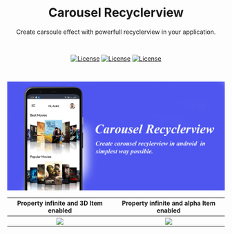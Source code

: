 <h1 align="center">  Carousel Recyclerview </h1>

<p align="center">
Create carsoule effect with powerfull recyclerview in your application.
</p>
</br>
<p align="center">
  <a href="https://opensource.org/licenses/Apache-2.0"><img alt="License" src="https://img.shields.io/badge/License-Apache%202.0-blue.svg"/></a>
  <a href="http://developer.android.com/index.html"><img alt="License" src="https://img.shields.io/badge/platform-android-green.svg"/></a>
    <a href="https://android-arsenal.com/api?level=16"><img alt="License" src="https://img.shields.io/badge/API-16%2B-brightgreen.svg"/></a>
</p>
</br>

![Layout manager](./preview/lm.jpg)

Property infinite and 3D Item enabled |Property infinite and alpha Item enabled |
| :---------------: | :---------------: | 
| <img src="./preview/3ditem.gif" align="center" width="70%"/> | <img src="./preview/alpha.gif" align="center" width="70%"/> |
 
